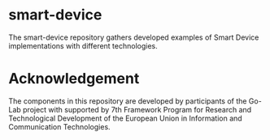 smart-device
============

The smart-device repository gathers developed examples of Smart Device implementations with different technologies.

# Acknowledgement
The components in this repository are developed by participants of the Go-Lab project with supported by 7th Framework Program for Research and Technological Development of the European Union in Information and Communication Technologies.
